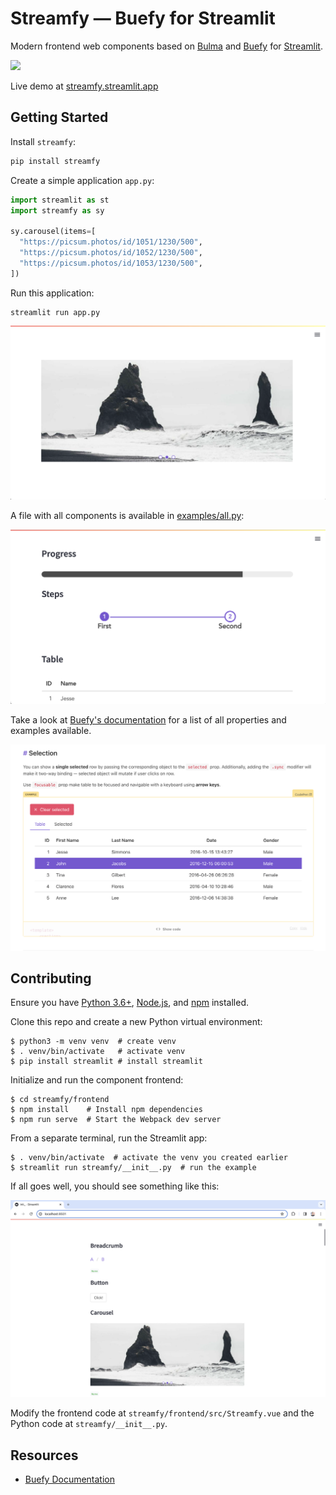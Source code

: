 # Streamfy — Buefy for Streamlit

Modern frontend web components based on [Bulma](https://bulma.io/) and [Buefy](https://buefy.org/) for [Streamlit](https://streamlit.io/).

[![](images/streamfy.gif)](https://streamfy.streamlit.app/)

Live demo at [streamfy.streamlit.app](https://streamfy.streamlit.app/)

## Getting Started

Install `streamfy`:

```bash
pip install streamfy
```

Create a simple application `app.py`:

```py
import streamlit as st
import streamfy as sy

sy.carousel(items=[
  "https://picsum.photos/id/1051/1230/500",
  "https://picsum.photos/id/1052/1230/500",
  "https://picsum.photos/id/1053/1230/500",
])
```

Run this application:

```
streamlit run app.py
```

![](images/carousel.png)

A file with all components is available in [examples/all.py](examples/all.py):

![](images/components.png)

Take a look at [Buefy's documentation](https://buefy.org/documentation) for a list of all properties and examples available.

[![](images/buefy.png)](https://buefy.org/documentation)

## Contributing

Ensure you have [Python 3.6+](https://www.python.org/downloads/), [Node.js](https://nodejs.org), and [npm](https://docs.npmjs.com/downloading-and-installing-node-js-and-npm) installed.

Clone this repo and create a new Python virtual environment:

```
$ python3 -m venv venv  # create venv
$ . venv/bin/activate   # activate venv
$ pip install streamlit # install streamlit
```

Initialize and run the component frontend:

```
$ cd streamfy/frontend
$ npm install    # Install npm dependencies
$ npm run serve  # Start the Webpack dev server
```

From a separate terminal, run the Streamlit app:

```
$ . venv/bin/activate  # activate the venv you created earlier
$ streamlit run streamfy/__init__.py  # run the example
```

If all goes well, you should see something like this:

![](images/development.png)

Modify the frontend code at `streamfy/frontend/src/Streamfy.vue` and the Python code at `streamfy/__init__.py`.

## Resources

- [Buefy Documentation](https://buefy.org/documentation/steps)
